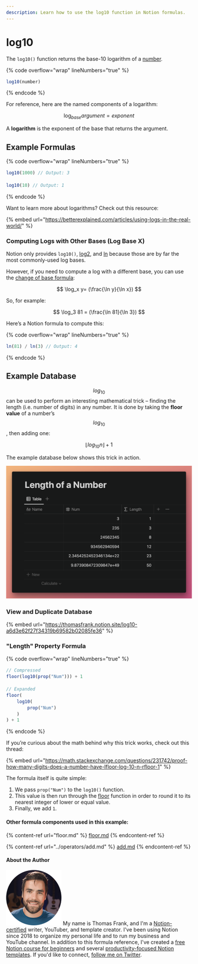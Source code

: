 ```yaml
---
description: Learn how to use the log10 function in Notion formulas.
---
```


# log10

The `log10()` function returns the base-10 logarithm of a [number](../../formula-basics/data-types/number.md).

{% code overflow="wrap" lineNumbers="true" %}
```jsx
log10(number)
```
{% endcode %}

For reference, here are the named components of a logarithm:

$$
\log_{base} argument = exponent
$$

A **logarithm** is the exponent of the base that returns the argument.

## Example Formulas

{% code overflow="wrap" lineNumbers="true" %}
```jsx
log10(1000) // Output: 3

log10(10) // Output: 1
```
{% endcode %}

Want to learn more about logarithms? Check out this resource:

{% embed url="https://betterexplained.com/articles/using-logs-in-the-real-world/" %}

### Computing Logs with Other Bases (Log Base X)

Notion only provides `log10()`, [log2](log2.md), and [ln](ln.md) because those are by far the most commonly-used log bases.

However, if you need to compute a log with a different base, you can use the [change of base formula](https://www.khanacademy.org/math/algebra2/x2ec2f6f830c9fb89:logs/x2ec2f6f830c9fb89:change-of-base/a/logarithm-change-of-base-rule-intro):

$$
\log_x y= (\frac{\ln y}{\ln x})
$$

So, for example:

$$
\log_3 81 = (\frac{\ln 81}{\ln 3})
$$

Here’s a Notion formula to compute this:

{% code overflow="wrap" lineNumbers="true" %}
```jsx
ln(81) / ln(3) // Output: 4
```
{% endcode %}

## Example Database

$$log_{10}$$ can be used to perform an interesting mathematical trick – finding the length (i.e. number of digits) in any number. It is done by taking the **floor value** of a number’s $$log_{10}$$, then adding one:

$$
\lfloor log_{10}n \rfloor + 1
$$

The example database below shows this trick in action.

![](<../../.gitbook/assets/Log10 Function - Notion Formulas.png>)

### View and Duplicate Database

{% embed url="https://thomasfrank.notion.site/log10-a6d3e62f27f34319b69582b02085fe36" %}

### "Length" Property Formula

{% code overflow="wrap" lineNumbers="true" %}
```jsx
// Compressed
floor(log10(prop("Num"))) + 1

// Expanded
floor(
    log10(
        prop("Num")
    )
) + 1
```
{% endcode %}

If you’re curious about the math behind why this trick works, check out this thread:

{% embed url="https://math.stackexchange.com/questions/231742/proof-how-many-digits-does-a-number-have-lfloor-log-10-n-rfloor-1" %}

The formula itself is quite simple:

1. We pass `prop("Num")` to the `log10()` function.
2. This value is then run through the [floor](floor.md) function in order to round it to its nearest integer of lower or equal value.
3. Finally, we add `1`.

#### Other formula components used in this example:

{% content-ref url="floor.md" %}
[floor.md](floor.md)
{% endcontent-ref %}

{% content-ref url="../operators/add.md" %}
[add.md](../operators/add.md)
{% endcontent-ref %}

#### About the Author

<img src="../../.gitbook/assets/Notion Fundamentals with Thomas Frank - Avatar 2021 compressed (1).png" alt="" data-size="line"> My name is Thomas Frank, and I'm a [Notion-certified](https://www.credly.com/badges/95fae13a-17bf-4b4a-a3d2-d58c8a3e6a2a/public\_url) writer, YouTuber, and template creator. I've been using Notion since 2018 to organize my personal life and to run my business and YouTube channel. In addition to this formula reference, I've created a [free Notion course for beginners](https://thomasjfrank.com/fundamentals/) and several [productivity-focused Notion templates](https://thomasjfrank.com/templates/). If you'd like to connect, [follow me on Twitter](https://twitter.com/TomFrankly).
